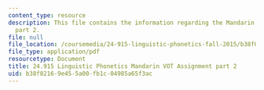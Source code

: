```yaml
---
content_type: resource
description: This file contains the information regarding the Mandarin VOT Assignment
  part 2.
file: null
file_location: /coursemedia/24-915-linguistic-phonetics-fall-2015/b38f02169e455a00fb1c04985a65f3ac_MIT24_915F15_Assignment2_2.pdf
file_type: application/pdf
resourcetype: Document
title: 24.915 Linguistic Phonetics Mandarin VOT Assignment part 2
uid: b38f0216-9e45-5a00-fb1c-04985a65f3ac
---
```

